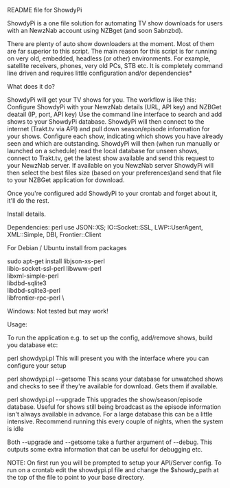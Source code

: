 README file for ShowdyPi

ShowdyPi is a one file solution for automating TV show downloads for users with an NewzNab account using NZBget (and soon Sabnzbd).

There are plenty of auto show downloaders at the moment. Most of them are far superior to this script. The main reason for this script is for running on very old, embedded, headless (or other) environments. For example, satellite receivers, phones, very old PCs, STB etc. It is completely command line driven and requires little configuration and/or dependencies*

What does it do?

ShowdyPi will get your TV shows for you. The workflow is like this:
Configure ShowdyPi with your NewzNab details (URL, API key) and NZBGet deatail (IP, port, API key)
Use the command line interface to search and add shows to your ShowdyPi database.
ShowdyPi will then connect to the internet (Trakt.tv via API) and pull down season/episode information for your shows.
Configure each show, indicating which shows you have already seen and which are outstanding.
ShowdyPi will then (when run manually or launched on a schedule) read the local database for unseen shows, connect to Trakt.tv, get the latest show available and send this request to your NewzNab server.
If available on you NewzNab server ShowdyPi will then select the best files size (based on your preferences)and send that file to your NZBGet application for download.

Once you're configured add ShowdyPi to your crontab and forget about it, it'll do the rest.


Install details.

Dependencies: perl use JSON::XS; IO::Socket::SSL, LWP::UserAgent, XML::Simple, DBI, Frontier::Client

For Debian / Ubuntu install from packages

sudo apt-get install libjson-xs-perl \
libio-socket-ssl-perl 
libwww-perl \
libxml-simple-perl \
libdbd-sqlite3 \
libdbd-sqlite3-perl \
libfrontier-rpc-perl \


Windows: Not tested but may work!

Usage:

To run the application e.g. to set up the config, add/remove shows, build you database etc:

perl showdypi.pl
This will present you with the interface where you can configure your setup

perl showdypi.pl --getsome
This scans your database for unwatched shows and checks to see if they're available for download. Gets them if available.

perl showdypi.pl --upgrade
This upgrades the show/season/episode database. Useful for shows still being broadcast as the episode information isn't always available in advance. For a large database this can be a little intensive. 
Recommend running this every couple of nights, when the system is idle

Both --upgrade and --getsome take a further argument of --debug. This outputs some extra information that can be useful for debugging etc.

NOTE: On first run you will be prompted to setup your API/Server config.
To run on a crontab edit the showdypi.pl file and change the $showdy_path at the top of the file to point to your base directory. 
